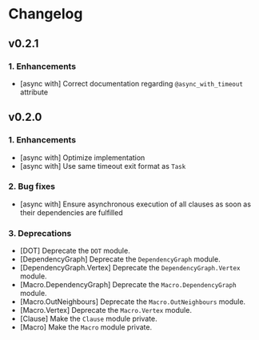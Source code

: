 # Changelog

## v0.2.1

### 1. Enhancements

  * [async with] Correct documentation regarding `@async_with_timeout` attribute

## v0.2.0

### 1. Enhancements

  * [async with] Optimize implementation
  * [async with] Use same timeout exit format as `Task`

### 2. Bug fixes

  * [async with] Ensure asynchronous execution of all clauses as soon as their dependencies are fulfilled

### 3. Deprecations

  * [DOT] Deprecate the `DOT` module.
  * [DependencyGraph] Deprecate the `DependencyGraph` module.
  * [DependencyGraph.Vertex] Deprecate the `DependencyGraph.Vertex` module.
  * [Macro.DependencyGraph] Deprecate the `Macro.DependencyGraph` module.
  * [Macro.OutNeighbours] Deprecate the `Macro.OutNeighbours` module.
  * [Macro.Vertex] Deprecate the `Macro.Vertex` module.
  * [Clause] Make the `Clause` module private.
  * [Macro] Make the `Macro` module private.
